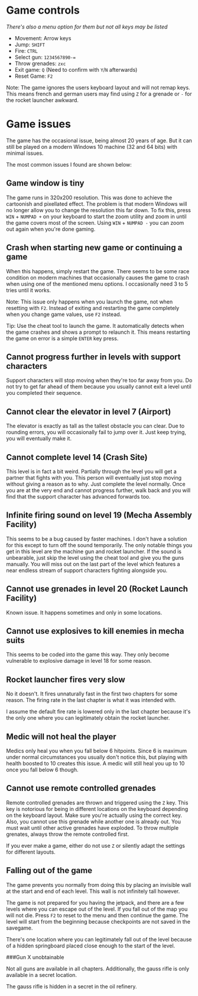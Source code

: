 # Game controls

*There's also a menu option for them but not all keys may be listed*

- Movement: Arrow keys
- Jump: `SHIFT`
- Fire: `CTRL`
- Select gun: `1234567890-=`
- Throw grenades: `zxc`
- Exit game: `Q` (Need to confirm with `Y`/`N` afterwards)
- Reset Game: `F2`

Note: The game ignores the users keyboard layout and will not remap keys.
This means french and german users may find using `Z` for a grenade or `-` for the rocket launcher awkward.

# Game issues

The game has the occasional issue, being almost 20 years of age.
But it can still be played on a modern Windows 10 machine (32 and 64 bits) with minimal issues.

The most common issues I found are shown below:

## Game window is tiny

The game runs in 320x200 resolution.
This was done to achieve the cartoonish and pixellated effect.
The problem is that modern Windows will no longer allow you to change the resolution this far down.
To fix this, press `WIN` + `NUMPAD +` on your keyboard to start the zoom utility
and zoom in until the game covers most of the screen.
Using `WIN` + `NUMPAD -` you can zoom out again when you're done gaming.

## Crash when starting new game or continuing a game

When this happens, simply restart the game.
There seems to be some race condition on modern machines that occasionally causes the game to crash
when using one of the mentioned menu options.
I occasionally need 3 to 5 tries until it works.

Note: This issue only happens when you launch the game, not when resetting with `F2`.
Instead of exiting and restarting the game completely when you change game values,
use `F2` instead.

Tip: Use the cheat tool to launch the game.
It automatically detects when the game crashes and shows a prompt to relaunch it.
This means restarting the game on error is a simple `ENTER` key press.

## Cannot progress further in levels with support characters

Support characters will stop moving when they're too far away from you.
Do not try to get far ahead of them because you usually cannot exit a level
until you completed their sequence.

## Cannot clear the elevator in level 7 (Airport)

The elevator is exactly as tall as the tallest obstacle you can clear.
Due to rounding errors, you will occasionally fail to jump over it.
Just keep trying, you will eventually make it.

## Cannot complete level 14 (Crash Site)

This level is in fact a bit weird.
Partially through the level you will get a partner that fights with you.
This person will eventually just stop moving without giving a reason as to why.
Just complete the level normally. Once you are at the very end and cannot progress further,
walk back and you will find that the support character has advanced forwards too.

## Infinite firing sound on level 19 (Mecha Assembly Facility)

This seems to be a bug caused by faster machines.
I don't have a solution for this except to turn off the sound temporarily.
The only notable things you get in this level are the machine gun and rocket launcher.
If the sound is unbearable, just skip the level using the cheat tool
and give you the guns manually.
You will miss out on the last part of the level
which features a near endless stream of support characters fighting alongside you.

## Cannot use grenades in level 20 (Rocket Launch Facility)

Known issue. It happens sometimes and only in some locations.

## Cannot use explosives to kill enemies in mecha suits

This seems to be coded into the game this way.
They only become vulnerable to explosive damage in level 18 for some reason.

## Rocket launcher fires very slow

No it doesn't. It fires unnaturally fast in the first two chapters for some reason.
The firing rate in the last chapter is what it was intended with.

I assume the default fire rate is lowered only in the last chapter
because it's the only one where you can legitimately obtain the rocket launcher.

## Medic will not heal the player

Medics only heal you when you fall below 6 hitpoints.
Since 6 is maximum under normal circumstances you usually don't notice this,
but playing with health boosted to 10 creates this issue.
A medic will still heal you up to 10 once you fall below 6 though.

## Cannot use remote controlled grenades

Remote controlled grenades are thrown and triggered using the `Z` key.
This key is notorious for being in different locations on the keyboard
depending on the keyboard layout. Make sure you're actually using the correct key.
Also, you cannot use this grenade while another one is already out.
You must wait until other active grenades have exploded.
To throw multiple grenates, always throw the remote controlled first.

If you ever make a game, either do not use `Z` or silently adapt the settings for different layouts.

## Falling out of the game

The game prevents you normally from doing this by placing an invisible wall at the start and end of each level.
This wall is not infinitely tall however.

The game is not prepared for you having the jetpack,
and there are a few levels where you can escape out of the level.
If you fall out of the map you will not die. Press `F2` to reset to the menu and then continue the game.
The level will start from the beginning because checkpoints are not saved in the savegame.

There's one location where you can legitimately fall out of the level
because of a hidden springboard placed close enough to the start of the level.

###Gun X unobtainable

Not all guns are available in all chapters.
Additionally, the gauss rifle is only available in a secret location.

The gauss rifle is hidden in a secret in the oil refinery.